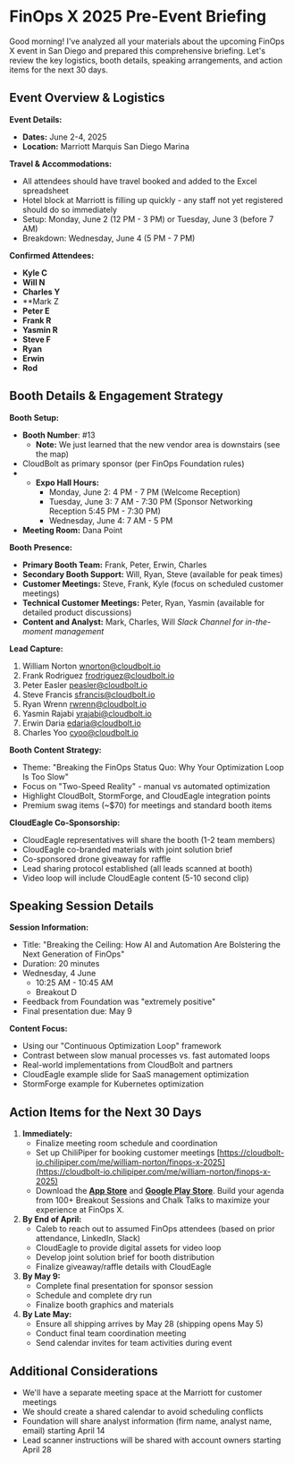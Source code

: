 # FinOps X 2025 Pre-Event Briefing

Good morning! I've analyzed all your materials about the upcoming FinOps X event in San Diego and prepared this comprehensive briefing. Let's review the key logistics, booth details, speaking arrangements, and action items for the next 30 days.

## Event Overview & Logistics

**Event Details:**
- **Dates:** June 2-4, 2025
- **Location:** Marriott Marquis San Diego Marina

**Travel & Accommodations:**
- All attendees should have travel booked and added to the Excel spreadsheet
- Hotel block at Marriott is filling up quickly - any staff not yet registered should do so immediately
- Setup: Monday, June 2 (12 PM - 3 PM) or Tuesday, June 3 (before 7 AM)
- Breakdown: Wednesday, June 4 (5 PM - 7 PM)

**Confirmed Attendees:**
- **Kyle C** 
- **Will N** 
- **Charles Y** 
- **Mark Z
- **Peter E** 
- **Frank R** 
- **Yasmin R** 
- **Steve F** 
- **Ryan**
- **Erwin** 
- **Rod** 

## Booth Details & Engagement Strategy
**Booth Setup:**
- **Booth Number**: #13
	- **Note:** We just learned that the new vendor area is downstairs (see the map)
- CloudBolt as primary sponsor (per FinOps Foundation rules)
- - **Expo Hall Hours:**
    - Monday, June 2: 4 PM - 7 PM (Welcome Reception)
    - Tuesday, June 3: 7 AM - 7:30 PM (Sponsor Networking Reception 5:45 PM - 7:30 PM)
    - Wednesday, June 4: 7 AM - 5 PM
- **Meeting Room:** Dana Point

**Booth Presence:**
- **Primary Booth Team:** Frank, Peter, Erwin, Charles
- **Secondary Booth Support:** Will, Ryan, Steve (available for peak times)
- **Customer Meetings:** Steve, Frank, Kyle (focus on scheduled customer meetings)
- **Technical Customer Meetings:** Peter, Ryan, Yasmin (available for detailed product discussions)
- **Content and Analyst:** Mark, Charles, Will 
*Slack Channel for in-the-moment management*

**Lead Capture:**
1. William Norton [wnorton@cloudbolt.io](mailto:wnorton@cloudbolt.io)
2. Frank Rodriguez [frodriguez@cloudbolt.io](mailto:frodriguez@cloudbolt.io)
3. Peter Easler [peasler@cloudbolt.io](mailto:peasler@cloudbolt.io)
4. Steve Francis [sfrancis@cloudbolt.io](mailto:sfrancis@cloudbolt.io)
5. Ryan Wrenn [rwrenn@cloudbolt.io](mailto:rwrenn@cloudbolt.io)
6. Yasmin Rajabi [yrajabi@cloudbolt.io](mailto:yrajabi@cloudbolt.io)
7. Erwin Daria [edaria@cloudbolt.io](mailto:edaria@cloudbolt.io)
8. Charles Yoo [cyoo@cloudbolt.io](mailto:cyoo@cloudbolt.io)

**Booth Content Strategy:**
- Theme: "Breaking the FinOps Status Quo: Why Your Optimization Loop Is Too Slow"
- Focus on "Two-Speed Reality" - manual vs automated optimization
- Highlight CloudBolt, StormForge, and CloudEagle integration points
- Premium swag items (~$70) for meetings and standard booth items

**CloudEagle Co-Sponsorship:**
- CloudEagle representatives will share the booth (1-2 team members)
- CloudEagle co-branded materials with joint solution brief
- Co-sponsored drone giveaway for raffle
- Lead sharing protocol established (all leads scanned at booth)
- Video loop will include CloudEagle content (5-10 second clip)

## Speaking Session Details

**Session Information:**
- Title: "Breaking the Ceiling: How AI and Automation Are Bolstering the Next Generation of FinOps"
- Duration: 20 minutes
- Wednesday, 4 June
	- 10:25 AM - 10:45 AM
	- Breakout D
- Feedback from Foundation was "extremely positive"
- Final presentation due: May 9

**Content Focus:**
- Using our "Continuous Optimization Loop" framework
- Contrast between slow manual processes vs. fast automated loops
- Real-world implementations from CloudBolt and partners
- CloudEagle example slide for SaaS management optimization
- StormForge example for Kubernetes optimization

## Action Items for the Next 30 Days
1. **Immediately:**
    - Finalize meeting room schedule and coordination
    - Set up ChiliPiper for booking customer meetings [https://cloudbolt-io.chilipiper.com/me/william-norton/finops-x-2025](https://cloudbolt-io.chilipiper.com/me/william-norton/finops-x-2025)
    - Download the **[App Store](https://cfvxw04.na1.hubspotlinks.com/Ctc/DL+113/cFvXW04/VWs7Fc5Thn66Vk5ffQ7syhyrW8ZpTlp5w0khpMmLVSR3qn9gW7Y8-PT6lZ3kZW6CXsFV8DfB6lW44fl4x7p04lHW2Mr9n774fz3QVZHzLk52MGDTW6B-6n04mYjpDW690bMw6Q4m4RW14J7Kr73klTtW2H1s7J3tLqR2M-KpmDxXcZkW8-5wfM41PQGfW4N7KNj2qgJHgW4qD_9_8nJd1LW8_YSn57PNG2QW8jxyDV5HcWpYW8Rrdgs1zWJNQW3WysGJ86JHwpW5qgbk58ZgpzxV8gTBc5m4rnpW683XK-26bYDxW7C1FXS4PQjx2W1xg9xr34LlyyW74QzfG7w5FZSW7Q4MRD4g_b8LW6n3YxB5PnDt2W5FdZwd62sRVCV2y_yD1cPXg5f7KMvQ604)** and **[Google Play Store](https://cfvxw04.na1.hubspotlinks.com/Ctc/DL+113/cFvXW04/VWs7Fc5Thn66Vk5ffQ7syhyrW8ZpTlp5w0khpMmLVT63qn9gW8wLKSR6lZ3kFW283MBv1NvBSGW4sGptd5J-dNtVF8cXj6MjKjGW4PG6P9359xpnVWydwf1n9wdPW13r7hg2QYzh5N7FHDRxp9cB9W1700xP7HyCJHW2qZ-gS6pFjnSW1gP5wz8804_qN5Wtz9vC_SpFW6cSs1b7pHBHQW7dHFtz4FDspCW3Hw5rZ2WkrrDVH2FFl1RZH7FW75Sbxb5hL1rwW6_YVgV8k1k55VK_MGQ679s-ZN5lPTW2CJRJ9N5TbyB5_0gXFVCqJYw1fppNCW8Lbsvj3hJBl2W23Shm22zkZYMW7snp24261K7NW2ZPdbZ8Y94hMW1Trs-g2pBpnNW986ghy7vY1BjW1tT_Ns7BGDCXf60ZPSl04)**. Build your agenda from 100+ Breakout Sessions and Chalk Talks to maximize your experience at FinOps X.
2. **By End of April:**
    - Caleb to reach out to assumed FinOps attendees (based on prior attendance, LinkedIn, Slack)
    - CloudEagle to provide digital assets for video loop
    - Develop joint solution brief for booth distribution
    - Finalize giveaway/raffle details with CloudEagle
3. **By May 9:**
    - Complete final presentation for sponsor session
    - Schedule and complete dry run
    - Finalize booth graphics and materials
4. **By Late May:**
    - Ensure all shipping arrives by May 28 (shipping opens May 5)
    - Conduct final team coordination meeting
    - Send calendar invites for team activities during event

## Additional Considerations
- We'll have a separate meeting space at the Marriott for customer meetings
- We should create a shared calendar to avoid scheduling conflicts
- Foundation will share analyst information (firm name, analyst name, email) starting April 14
- Lead scanner instructions will be shared with account owners starting April 28
